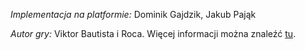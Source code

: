 _Implementacja na platformie:_ Dominik Gajdzik, Jakub Pająk

_Autor gry:_ Viktor Bautista i Roca. Więcej informacji można znaleźć [tu](https://boardgamegeek.com/boardgame/46614/nonaga).
